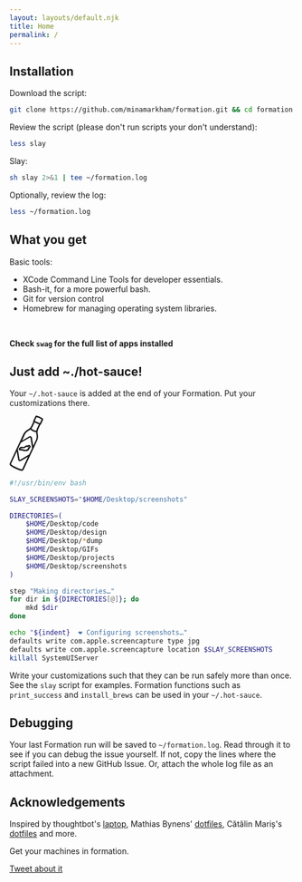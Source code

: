 ```yaml
---
layout: layouts/default.njk
title: Home
permalink: /
---
```


## Installation
Download the script:
```bash
git clone https://github.com/minamarkham/formation.git && cd formation
```

Review the script (please don't run scripts your don't understand):
```bash
less slay
```

Slay:
```bash
sh slay 2>&1 | tee ~/formation.log
```

Optionally, review the log:
```bash
less ~/formation.log
```

## What you get
Basic tools:
- XCode Command Line Tools for developer essentials.
- Bash-it, for a more powerful bash.
- Git for version control
- Homebrew for managing operating system libraries.

<br>

**Check `swag` for the full list of apps installed**

## Just add ~./hot-sauce!
Your `~/.hot-sauce` is added at the end of your Formation. Put your customizations there.

<div class="hot-sauce">
    <svg width="60px" viewBox="0 0 88 143" version="1.1" xmlns="http://www.w3.org/2000/svg" xmlns:xlink="http://www.w3.org/1999/xlink"><g stroke="none" stroke-width="1" fill="none" fill-rule="evenodd"><g transform="translate(-404.000000, -1865.000000)" fill-rule="nonzero"><g transform="translate(451.611216, 1934.972295) rotate(25.000000) translate(-451.611216, -1934.972295) translate(431.611216, 1860.472295)"><path d="M14.3115471,42.9219564 C13.2069776,42.9219564 12.3115471,42.0265259 12.3115471,40.9219564 L12.3115471,5.89674264 C12.3115471,4.79217314 13.2069776,3.89674264 14.3115471,3.89674264 L24.7521637,3.89674264 C25.8567332,3.89674264 26.7521637,4.79217314 26.7521637,5.89674264 L26.7521637,40.9219564 C26.7521637,42.0265259 25.8567332,42.9219564 24.7521637,42.9219564 L28.6678083,42.9219564 C31.9815168,42.9219564 34.6678083,45.6082479 34.6678083,48.9219564 L34.6678083,140.770494 C34.6678083,144.084203 31.9815168,146.770494 28.6678083,146.770494 L8.66780835,146.770494 C5.35409985,146.770494 2.66780835,144.084203 2.66780835,140.770494 L2.66780835,48.9219564 C2.66780835,45.6082479 5.35409985,42.9219564 8.66780835,42.9219564 L14.3115471,42.9219564 Z" id="Combined-Shape" fill="#FFFFFF"></path><path d="M17.5894856,84.9556863 C17.415752,85.1294198 17.2420185,85.4768869 17.2420185,85.8243539 C16.373351,87.561689 15.5046834,89.1252906 11.5088127,90.5151587 C9.42401059,91.2100927 5.9493404,93.2948948 5.25440636,97.4644991 C5.08067285,99.0281006 5.77560689,100.591702 6.99174146,101.286636 C7.51294198,101.634103 8.20787602,101.807837 8.90281006,101.807837 C9.77147761,101.807837 10.6401452,101.46037 11.3350792,100.939169 C11.3350792,100.939169 13.0724143,99.7230347 16.373351,99.2018341 C18.6318866,98.8543671 26.2761611,97.6382326 29.2296307,92.7736943 C30.2720318,91.2100927 30.6194988,89.2990241 30.2720318,87.3879555 C30.2720318,87.0404885 30.2720318,86.8667549 30.2720318,86.5192879 C30.7932323,85.4768869 31.4881664,84.0870188 31.3144328,82.6971507 C31.1406993,81.1335491 30.4457653,79.743681 29.2296307,78.8750135 C28.5346967,78.353813 27.8397626,78.1800795 26.9710951,78.1800795 C26.9710951,78.1800795 26.9710951,78.1800795 26.7973616,78.1800795 C25.4074935,78.1800795 23.4964249,79.048747 22.6277573,81.1335491 C22.4540238,81.3072826 22.4540238,81.6547497 22.4540238,81.8284832 C20.3692217,81.8284832 18.6318866,83.0446177 17.5894856,84.9556863 Z M23.1489579,85.3031534 C23.4964249,85.3031534 23.8438919,85.3031534 23.8438919,85.3031534 C24.0176254,84.9556863 24.3650924,84.7819528 24.886293,84.7819528 C25.23376,84.7819528 25.581227,84.9556863 25.581227,84.9556863 C27.4922956,83.3920847 26.1024275,82.3496837 26.1024275,82.3496837 C26.2761611,81.6547497 26.7973616,81.6547497 26.7973616,81.6547497 C28.7084302,83.0446177 26.1024275,85.6506204 26.1024275,85.6506204 C26.7973616,86.6930214 26.2761611,87.214222 26.2761611,87.214222 C28.1872297,92.4262273 20.3692217,94.6847629 15.8521505,95.3796969 C11.3350792,95.9008975 8.90281006,97.8119661 8.90281006,97.8119661 C9.42401059,94.8584964 12.5512138,93.8160953 12.5512138,93.8160953 C18.6318866,91.7312932 19.6742877,88.60409 20.7166887,86.6930214 C21.5853563,85.4768869 22.6277573,85.3031534 23.1489579,85.3031534 Z" fill="#1A1A1A"></path><path d="M33.9204355,43.4333775 C31.1406993,39.9587073 29.7508313,35.789103 29.7508313,31.4457653 L29.7508313,19.1106861 C30.4457653,18.5894856 30.7932323,17.8945515 30.7932323,17.1996175 L30.7932323,3.99587073 C30.7932323,2.77973616 29.7508313,1.7373351 28.5346967,1.56360159 C27.8397626,1.38986808 23.4964249,0.69493404 19.8480212,0.69493404 C16.1996175,0.69493404 12.0300132,1.38986808 11.1613457,1.56360159 C9.94521112,1.7373351 8.90281006,2.77973616 8.90281006,3.99587073 L8.90281006,17.1996175 C8.90281006,18.068285 9.25027708,18.7632191 9.94521112,19.1106861 L9.94521112,31.4457653 C9.94521112,35.789103 8.38160953,39.9587073 5.77560689,43.4333775 C1.95346967,48.1241822 0.0424010594,54.0311216 0.0424010594,60.1117944 L0.0424010594,81.6547497 L0.0424010594,82.8708842 L0.0424010594,100.765436 L0.0424010594,101.98157 L0.0424010594,142.808945 C0.0424010594,144.893747 1.43226914,146.804816 3.34333775,147.326016 C5.25440636,147.847217 9.94521112,148.889618 19.8480212,148.889618 C29.7508313,148.889618 34.441636,147.847217 36.3527046,147.326016 C38.4375067,146.804816 39.6536413,144.893747 39.6536413,142.808945 L39.6536413,101.98157 L39.6536413,100.765436 L39.6536413,82.6971507 L39.6536413,81.4810161 L39.6536413,60.1117944 C39.6536413,54.0311216 37.5688392,48.1241822 33.9204355,43.4333775 Z M14.2885489,39.2637732 C14.1148154,39.0900397 14.2885489,39.0900397 14.2885489,39.2637732 C14.2885489,39.0900397 14.2885489,39.0900397 14.2885489,39.2637732 Z M26.7973616,37.3527046 C20.5429552,39.4375067 14.6360159,38.0476387 13.4198813,37.5264381 C13.2461478,37.5264381 13.2461478,37.3527046 13.0724143,37.3527046 C13.0724143,37.3527046 13.0724143,37.3527046 12.8986808,37.3527046 C13.4198813,35.441636 13.7673483,33.3568339 13.7673483,31.4457653 L13.7673483,19.6318866 L26.1024275,19.6318866 L26.1024275,31.4457653 C25.928694,33.5305674 26.2761611,35.441636 26.7973616,37.3527046 C26.7973616,37.3527046 26.7973616,37.3527046 26.7973616,37.3527046 Z M12.7249473,5.03827179 C14.2885489,4.86453828 17.2420185,4.34333775 19.8480212,4.34333775 C22.4540238,4.34333775 25.581227,4.86453828 26.9710951,5.03827179 L26.9710951,15.8097494 L12.5512138,15.8097494 L12.5512138,5.03827179 L12.7249473,5.03827179 Z M8.72907655,45.6919131 C9.94521112,44.1283115 10.9876122,42.5647099 11.6825462,40.8273748 C13.0724143,41.5223089 16.025884,42.2172429 19.6742877,42.2172429 C22.2802903,42.2172429 25.23376,41.8697759 28.0134962,41.0011083 C28.0134962,41.0011083 28.0134962,41.0011083 28.1872297,41.0011083 C28.8821637,42.7384434 29.9245648,44.302045 31.1406993,45.8656466 C34.441636,49.8615173 36.1789711,54.8997891 36.1789711,60.1117944 L36.1789711,76.0952773 L24.1913589,58.3744593 C23.3226914,56.9845912 21.7590898,56.2896572 20.1954882,56.2896572 C18.6318866,56.2896572 17.068285,57.1583248 16.1996175,58.3744593 L4.2120053,76.0952773 L4.2120053,60.1117944 C3.69080477,54.8997891 5.42813987,49.8615173 8.72907655,45.6919131 Z M36.0052376,100.765436 L20.8904222,123.003325 C20.7166887,123.350792 20.3692217,123.524526 19.8480212,123.524526 C19.3268207,123.524526 19.1530871,123.350792 18.8056201,123.003325 L3.69080477,100.765436 L3.69080477,82.6971507 L18.8056201,60.4592614 C18.9793536,60.1117944 19.3268207,59.9380609 19.8480212,59.9380609 C20.3692217,59.9380609 20.5429552,60.1117944 20.8904222,60.4592614 L36.0052376,82.6971507 L36.0052376,100.765436 Z M35.3103036,143.677613 C33.746702,144.198813 29.4033642,145.067481 19.8480212,145.067481 C10.2926781,145.067481 5.9493404,144.198813 4.38573881,143.677613 C4.03827179,143.503879 3.69080477,143.156412 3.69080477,142.808945 L3.69080477,107.367309 L15.8521505,125.088127 C16.720818,126.477995 18.2844196,127.172929 19.8480212,127.172929 C21.4116228,127.172929 22.9752244,126.304262 23.8438919,125.088127 L35.8315041,107.367309 L35.8315041,142.635212 C36.0052376,143.156412 35.6577706,143.503879 35.3103036,143.677613 Z" fill="#1A1A1A"></path></g></g></g></svg>

```bash
#!/usr/bin/env bash

SLAY_SCREENSHOTS="$HOME/Desktop/screenshots"

DIRECTORIES=(
    $HOME/Desktop/code
    $HOME/Desktop/design
    $HOME/Desktop/*dump
    $HOME/Desktop/GIFs
    $HOME/Desktop/projects
    $HOME/Desktop/screenshots
)

step "Making directories…"
for dir in ${DIRECTORIES[@]}; do
    mkd $dir
done

echo "${indent}  ︎︎❤︎ Configuring screenshots…"
defaults write com.apple.screencapture type jpg
defaults write com.apple.screencapture location $SLAY_SCREENSHOTS
killall SystemUIServer
```
</div>

Write your customizations such that they can be run safely more than once. See the `slay` script for examples. Formation functions such as `print_success` and `install_brews` can be used in your `~/.hot-sauce`.

## Debugging
Your last Formation run will be saved to `~/formation.log`. Read through it to see if you can debug the issue yourself. If not, copy the lines where the script failed into a new GitHub Issue. Or, attach the whole log file as an attachment.

## Acknowledgements
Inspired by thoughtbot's [laptop](https://github.com/thoughtbot/laptop/), Mathias Bynens' [dotfiles](https://github.com/mathiasbynens/dotfiles), Cătălin Mariș's [dotfiles](https://github.com/alrra/dotfiles) and more.

<p class="tagline">Get your machines in formation.</p>
<a href="https://twitter.com/intent/tweet?text=Get%20your%20laptop%20in%20Formation%20with%20this%20setup%20script%20from%20%40MinaMarkham!&url=http%3A%2F%2Fslay.sh&hashtags=BeyDay,BeyWeek&related=minamarkham%3AMina%20Markham" class="button">Tweet about it</a>
